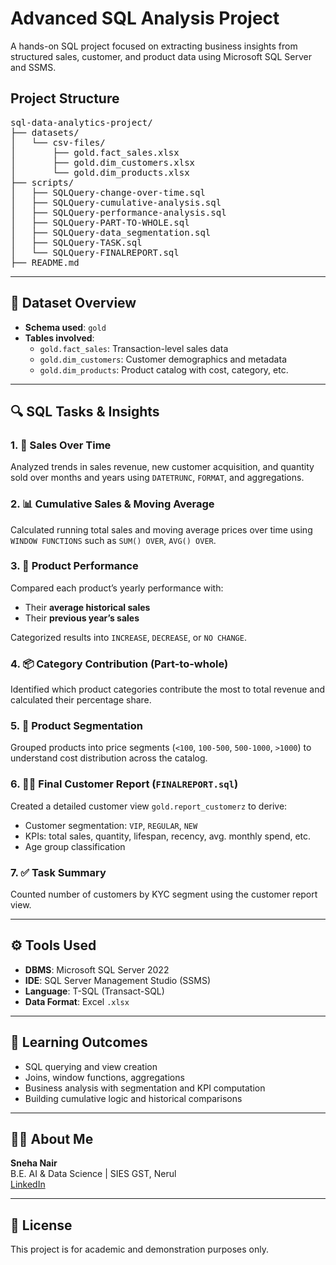 # Advanced SQL Analysis Project

A hands-on SQL project focused on extracting business insights from structured sales, customer, and product data using Microsoft SQL Server and SSMS.

## Project Structure
<pre>
sql-data-analytics-project/
├── datasets/
│   └── csv-files/
│       ├── gold.fact_sales.xlsx
│       ├── gold.dim_customers.xlsx
│       └── gold.dim_products.xlsx
├── scripts/
│   ├── SQLQuery-change-over-time.sql
│   ├── SQLQuery-cumulative-analysis.sql
│   ├── SQLQuery-performance-analysis.sql
│   ├── SQLQuery-PART-TO-WHOLE.sql
│   ├── SQLQuery-data_segmentation.sql
│   ├── SQLQuery-TASK.sql
│   └── SQLQuery-FINALREPORT.sql
├── README.md
</pre>
</details>

------------------------------------------------------------------------

## 🧾 Dataset Overview

- **Schema used**: `gold`
- **Tables involved**:
  - `gold.fact_sales`: Transaction-level sales data
  - `gold.dim_customers`: Customer demographics and metadata
  - `gold.dim_products`: Product catalog with cost, category, etc.

-------------------------------------------------------------------------

## 🔍 SQL Tasks & Insights

### 1. 📆 Sales Over Time
Analyzed trends in sales revenue, new customer acquisition, and quantity sold over months and years using `DATETRUNC`, `FORMAT`, and aggregations.

### 2. 📊 Cumulative Sales & Moving Average
Calculated running total sales and moving average prices over time using `WINDOW FUNCTIONS` such as `SUM() OVER`, `AVG() OVER`.

### 3. 🚀 Product Performance
Compared each product’s yearly performance with:
- Their **average historical sales**
- Their **previous year’s sales**

Categorized results into `INCREASE`, `DECREASE`, or `NO CHANGE`.

### 4. 📦 Category Contribution (Part-to-whole)
Identified which product categories contribute the most to total revenue and calculated their percentage share.

### 5. 💸 Product Segmentation
Grouped products into price segments (`<100`, `100-500`, `500-1000`, `>1000`) to understand cost distribution across the catalog.

### 6. 🧍‍♀️ Final Customer Report (`FINALREPORT.sql`)
Created a detailed customer view `gold.report_customerz` to derive:
- Customer segmentation: `VIP`, `REGULAR`, `NEW`
- KPIs: total sales, quantity, lifespan, recency, avg. monthly spend, etc.
- Age group classification

### 7. ✅ Task Summary
Counted number of customers by KYC segment using the customer report view.

-----------------------------------------------------------------------------

## ⚙️ Tools Used

- **DBMS**: Microsoft SQL Server 2022  
- **IDE**: SQL Server Management Studio (SSMS)  
- **Language**: T-SQL (Transact-SQL)  
- **Data Format**: Excel `.xlsx`  

----------------------------------------------------------------------------

## 🧠 Learning Outcomes

- SQL querying and view creation
- Joins, window functions, aggregations
- Business analysis with segmentation and KPI computation
- Building cumulative logic and historical comparisons

----------------------------------------------------------------------------

## 🙋‍♀️ About Me

**Sneha Nair**  
B.E. AI & Data Science | SIES GST, Nerul  
[LinkedIn](www.linkedin.com/in/snehasantoshnair)

----------------------------------------------------------------------------

## 🚫 License

This project is for academic and demonstration purposes only.



